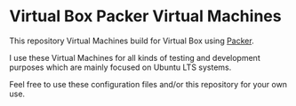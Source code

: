 # Virtual Box Packer Virtual Machines
This repository Virtual Machines build for Virtual Box using [Packer](https://www.packer.io/).

I use these Virtual Machines for all kinds of testing and development purposes which are mainly
focused on Ubuntu LTS systems.

Feel free to use these configuration files and/or this repository for your own use.
